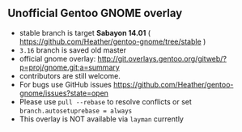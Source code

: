 Unofficial Gentoo GNOME overlay
-------------------------------

 - stable branch is target **Sabayon 14.01** ( https://github.com/Heather/gentoo-gnome/tree/stable )
 - `3.16` branch is saved old master
 - official gnome overlay: http://git.overlays.gentoo.org/gitweb/?p=proj/gnome.git;a=summary
 - contributors are still welcome.
 - For bugs use GitHub issues https://github.com/Heather/gentoo-gnome/issues?state=open
 - Please use `pull --rebase` to resolve conflicts or set `branch.autosetuprebase = always`
 - This overlay is NOT available via `layman` currently
